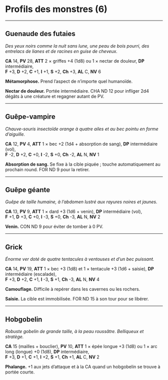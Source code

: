 # Profils des monstres (6)

---

## Guenaude des futaies

*Des yeux noirs comme la nuit sans lune, une peau de bois pourri, des entrelacs de lianes et de racines en guise de cheveux.*

**CA** 14, **PV** 28, **ATT** 2 × griffes +4 (1d8) ou 1 × nectar de douleur, **DP** intermédiaire,  
**F** +3, **D** +2, **C** +1, **I** +1, **S** +2, **Ch** +3, **AL** C, **NV** 6

**Métamorphose.** Prend l’aspect de n’importe quel humanoïde.

**Nectar de douleur.** Portée intermédiaire. CHA ND 12 pour infliger 2d4 dégâts à une créature et regagner autant de PV.

---

## Guêpe-vampire

*Chauve-souris insectoïde orange à quatre ailes et au bec pointu en forme d’aiguille.*

**CA** 12, **PV** 4, **ATT** 1 × bec +2 (1d4 + absorption de sang), **DP** intermédiaire (vol),  
**F** -2, **D** +2, **C** +0, **I** -2, **S** +0, **Ch** -2, **AL** N, **NV** 1

**Absorption de sang.** Se fixe à la cible piquée ; touche automatiquement au prochain round. FOR ND 9 pour la retirer.

---

## Guêpe géante

*Guêpe de taille humaine, à l’abdomen lustré aux rayures noires et jaunes.*

**CA** 13, **PV** 9, **ATT** 1 × dard +3 (1d6 + venin), **DP** intermédiaire (vol),  
**F** +1, **D** +3, **C** +0, **I** -3, **S** +0, **Ch** -3, **AL** N, **NV** 2

**Venin.** CON ND 9 pour éviter de tomber à 0 PV.

---

## Grick

*Énorme ver doté de quatre tentacules à ventouses et d’un bec puissant.*

**CA** 14, **PV** 19, **ATT** 1 × bec +3 (1d8) et 1 × tentacule +3 (1d6 + saisie), **DP** intermédiaire (escalade),  
**F** +3, **D** +2, **C** +1, **I** -3, **S** +1, **Ch** -3, **AL** N, **NV** 4

**Camouflage.** Difficile à repérer dans les cavernes ou les rochers.

**Saisie.** La cible est immobilisée. FOR ND 15 à son tour pour se libérer.

---

## Hobgobelin

*Robuste gobelin de grande taille, à la peau roussâtre. Belliqueux et stratège.*

**CA** 15 (mailles + bouclier), **PV** 10, **ATT** 1 × épée longue +3 (1d8) ou 1 × arc long (longue) +0 (1d8), **DP** intermédiaire,  
**F** +3, **D** +1, **C** +1, **I** +2, **S** +1, **Ch** +1, **AL** C, **NV** 2

**Phalange.** +1 aux jets d’attaque et à la CA quand un hobgobelin se trouve à portée courte.
